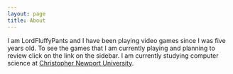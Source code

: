 ```yaml
---
layout: page
title: About
---
```


I am LordFluffyPants and I have been playing video games since I was five years old. To see the games that I am currently playing and planning to review click on the link on the sidebar. I am currently studying computer science at [Christopher Newport University](http://cnu.edu).

